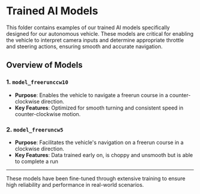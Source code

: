 # Trained AI Models

This folder contains examples of our trained AI models specifically designed for our autonomous vehicle. These models are critical for enabling the vehicle to interpret camera inputs and determine appropriate throttle and steering actions, ensuring smooth and accurate navigation.

## Overview of Models

### **1. `model_freerunccw10`**  
- **Purpose**: Enables the vehicle to navigate a freerun course in a counter-clockwise direction.  
- **Key Features**: Optimized for smooth turning and consistent speed in counter-clockwise motion.  

### **2. `model_freeruncw5`**  
- **Purpose**: Facilitates the vehicle's navigation on a freerun course in a clockwise direction.  
- **Key Features**: Data trained early on, is choppy and unsmooth but is able to complete a run

---

These models have been fine-tuned through extensive training to ensure high reliability and performance in real-world scenarios.
